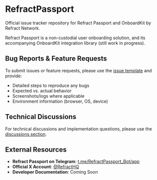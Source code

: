 # RefractPassport

Official issue tracker repository for Refract Passport and OnboardKit by Refract Network.

Refract Passport is a non-custodial user onboarding solution, and its accompanying OnboardKit integration library (still work in progress).

## Bug Reports & Feature Requests

To submit issues or feature requests, please use the [issue template](https://github.com/RefractNetwork/RefractPassport/issues/new/choose) and provide:

- Detailed steps to reproduce any bugs
- Expected vs. actual behavior
- Screenshots/logs where applicable
- Environment information (browser, OS, device)

## Technical Discussions

For technical discussions and implementation questions, please use the [discussions section](https://github.com/RefractNetwork/RefractPassport/discussions).

## External Resources

- **Refract Passport on Telegram**: [t.me/RefractPassport_Bot/app](https://t.me/RefractPassport_Bot/app)
- **Official X Account**: [@RefractHQ](https://x.com/RefractHQ)
- **Developer Documentation**: Coming Soon
